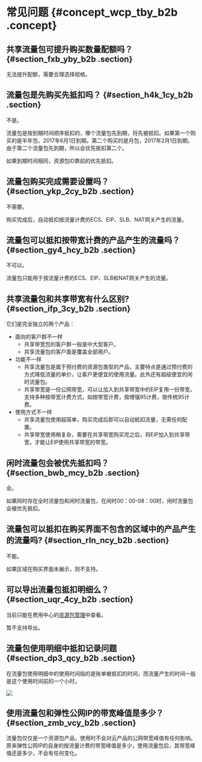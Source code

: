 # 常见问题 {#concept_wcp_tby_b2b .concept}

## 共享流量包可提升购买数量配额吗？ {#section_fxb_yby_b2b .section}

无法提升配额，需要合理选择规格。

## 流量包是先购买先抵扣吗？ {#section_h4k_1cy_b2b .section}

不是。

流量包是按到期时间顺序抵扣的，哪个流量包先到期，将先被抵扣。如果第一个购买的是半年包，2017年6月1日到期。第二个购买的是月包，2017年2月1日到期。由于第二个流量包先到期，所以会优先抵扣第二个。

如果到期时间相同，资源包ID靠前的优先抵扣。

## 流量包购买完成需要设置吗？ {#section_ykp_2cy_b2b .section}

不需要。

购买完成后，自动抵扣按流量计费的ECS、EIP、SLB、NAT网关产生的流量。

## 流量包可以抵扣按带宽计费的产品产生的流量吗？ {#section_gy4_hcy_b2b .section}

不可以。

流量包只能用于按流量计费的ECS、EIP、SLB和NAT网关产生的流量。

## 共享流量包和共享带宽有什么区别? {#section_ifp_3cy_b2b .section}

它们是完全独立的两个产品：

-   面向的客户群不一样
    -   共享带宽包的客户群一般是中大型客户。
    -   共享流量包的客户面是覆盖全部用户。
-   功能不一样
    -   共享流量包是属于预付费的资源包类型的产品，主要特点是通过预付费的方式降低流量的单价，让客户更便宜的使用流量。此外还有超级便宜的闲时流量包。
    -   共享带宽是一份公网带宽，可以让加入到共享带宽中的EIP复用一份带宽，支持多种按带宽计费方式，如按带宽计费，按增强95计费，按传统95计费。
-   使用方式不一样
    -   共享流量包使用超简单，购买完成后即可以自动抵扣流量，无需任何配置。
    -   共享带宽使用稍复杂，需要在共享带宽购买完之后，将EIP加入到共享带宽，才能让EIP使用共享带宽的带宽。

## 闲时流量包会被优先抵扣吗？ {#section_bwb_mcy_b2b .section}

会。

如果同时存在全时流量包和闲时流量包，在闲时00：00-08：00时，闲时流量包会被优先抵扣。

## 流量包可以抵扣在购买界面不包含的区域中的产品产生的流量吗? {#section_rln_ncy_b2b .section}

不能。

如果区域在购买界面未展示，则不支持。

## 可以导出流量包抵扣明细么？ {#section_uqr_4cy_b2b .section}

当前只能在费用中心的[资源包管理](https://expense.console.aliyun.com/?#/flow/home/)中查看。

暂不支持导出。

## 流量包使用明细中抵扣记录问题 {#section_dp3_qcy_b2b .section}

在流量包使用明细中的使用时间指的是账单被抵扣的时间，而流量产生的时间一般是这个使用时间前的一个小时。

![](http://static-aliyun-doc.oss-cn-hangzhou.aliyuncs.com/assets/img/14713/15426147576203_zh-CN.png)

## 使用流量包和弹性公网IP的带宽峰值是多少？ {#section_zmb_vcy_b2b .section}

流量包仅仅是一个资源包产品，使用时不会对云产品的公网带宽峰值有任何影响。原来弹性公网IP的自身的按流量计费的带宽峰值是多少，使用流量包后，其带宽峰值还是多少，不会有任何变化。

